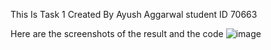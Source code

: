 This Is Task 1 
Created By Ayush Aggarwal student ID 70663

Here are the screenshots of the result and the code
![image]("https://github.com/ayushaggarwal-ux/Final_Java_Task/blob/master/Final-Task-master/screenshots/greeting.png.jpg")
